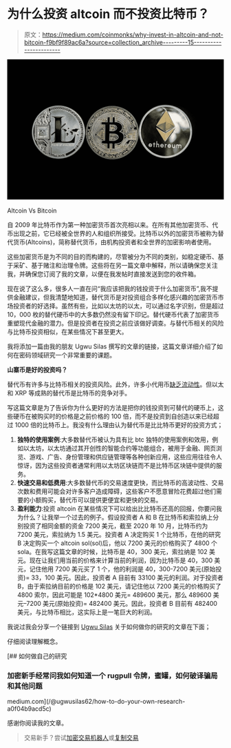 # 为什么投资 altcoin 而不投资比特币？

> 原文：<https://medium.com/coinmonks/why-invest-in-altcoin-and-not-bitcoin-f9bf9f89ac6a?source=collection_archive---------15----------------------->

![](img/24cb47e3c2783ef43a7dd3fff35aaff1.png)

Altcoin Vs Bitcoin

自 2009 年比特币作为第一种加密货币首次亮相以来。在所有其他加密货币、代币出现之前，它已经被全世界的人和组织所接受。比特币以外的加密货币被称为替代货币(Altcoins)，简称替代货币，由机构投资者和全世界的加密影响者使用。

这些加密货币是为不同的目的而构建的，尽管被分为不同的类别，如稳定硬币、基于采矿、基于赌注和治理令牌。这些将在另一篇文章中解释，所以请确保您关注我，并确保您订阅了我的文章，以便在我发帖时直接发送到您的收件箱。

现在说了这么多，很多人一直在问“我应该把我的钱投资于什么加密货币”,我不提供金融建议，但我清楚地知道，替代货币是对投资组合多样化感兴趣的加密货币市场投资者的好选择。虽然有些，比如以太坊的以太，可以通过名字识别，但是超过 10，000 枚的替代硬币中的大多数仍然没有留下印记。替代硬币代表了加密货币重塑现代金融的潜力。但是投资者在投资之前应该做好调查。与替代币相关的风险与比特币投资相似，在某些情况下甚至更大。

我将添加一篇由我的朋友 Ugwu Silas 撰写的文章的链接，这篇文章详细介绍了如何在密码领域研究一个非常重要的课题。

**山寨币是好的投资吗？**

替代币有许多与比特币相关的投资风险。此外，许多小代用币[缺乏流动性](https://www.investopedia.com/terms/i/illiquid.asp)。但以太和 XRP 等成熟的替代币是比特币的竞争对手。

写这篇文章是为了告诉你为什么更好的方法是把你的钱投资到可替代的硬币上，这些硬币在被购买时的价格是之前价格的 100 倍，而不是投资到自创造以来已经超过 1000 倍的比特币上。我没有什么理由认为替代币是比比特币更好的投资方式；

1.  **独特的使用案例**:大多数替代币被认为具有比 btc 独特的使用案例和效用，例如以太坊，以太坊通过其开创性的智能合约等功能组合，被用于金融、网页浏览、游戏、广告、身份管理和供应链管理等各种创新应用，这些应用往往令人惊讶，因为这些投资者通常利用以太坊区块链而不是比特币区块链中提供的服务。
2.  **快速交易和低费用**:大多数替代币的交易速度更快，而比特币的高波动性、交易次数和费用可能会对许多客户造成障碍，这些客户不愿意冒险花费超过他们需要的小额购买，替代币可以提供更便宜和更快的交易。
3.  **盈利能力**:投资 altcoin 在某些情况下可以给出比比特币还高的回报，你要问我为什么？让我举一个过去的例子。假设投资者 A 和 B 在比特币和索拉纳上分别投资了相同金额的资金 7200 美元，截至 2020 年 10 月，比特币约为 7200 美元，索拉纳为 1.5 美元。投资者 A 决定购买 1 个比特币，在他的研究 B 决定购买一个 altcoin sol(sol)后，他以 7200 美元的价格购买了 4800 个 sola。在我写这篇文章的时候，比特币是 40，300 美元，索拉纳是 102 美元。现在让我们用当前的价格来计算当前的利润，因为比特币是 40，300 美元，记住他用 7200 美元买了 1 个，他的利润是 40，300-7200 美元(原始投资)= 33，100 美元。因此，投资者 A 目前有 33100 美元的利润。对于投资者 B，由于索拉纳目前的价格是 102 美元，请记住他以 7200 美元的价格购买了 4800 索尔，因此可能是 102*4800 美元= 489600 美元，那么 489600 美元–7200 美元(原始投资)= 482400 美元。因此，投资者 B 目前有 482400 美元，与比特币相比，这实际上是一笔巨大的利润。

我说过我会分享一个链接到 [Ugwu Silas](https://medium.com/u/98709eb7cf66) 关于如何做你的研究的文章在下面；

仔细阅读理解概念。

 [## 如何做自己的研究

### 加密新手经常问我如何知道一个 rugpull 令牌，蜜罐，如何破译骗局和其他问题

medium.com](/@ugwusilas62/how-to-do-your-own-research-a0f04b9acd5c) 

感谢你阅读我的文章。

> 交易新手？尝试[加密交易机器人](/coinmonks/crypto-trading-bot-c2ffce8acb2a)或[复制交易](/coinmonks/top-10-crypto-copy-trading-platforms-for-beginners-d0c37c7d698c)